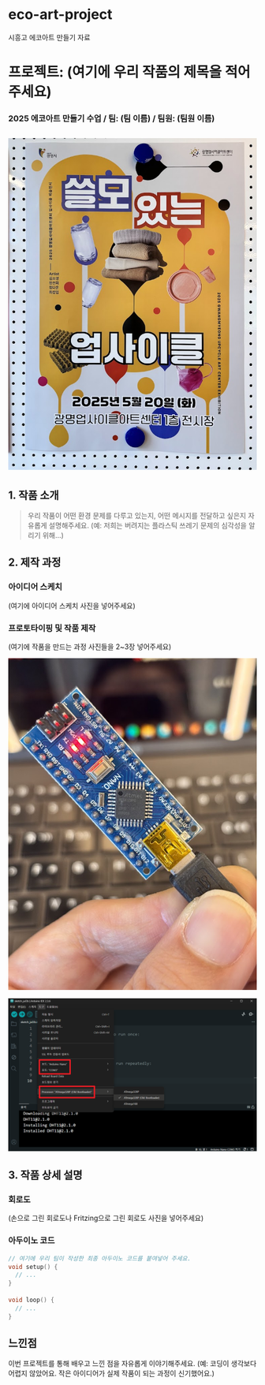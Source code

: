 # eco-art-project
시흥고 에코아트 만들기 자료

# 프로젝트: (여기에 우리 작품의 제목을 적어주세요)

### 2025 에코아트 만들기 수업 / 팀: (팀 이름) / 팀원: (팀원 이름)

![설명](포스터.png)
---

## 1. 작품 소개
> 우리 작품이 어떤 환경 문제를 다루고 있는지, 어떤 메시지를 전달하고 싶은지 자유롭게 설명해주세요.
> (예: 저희는 버려지는 플라스틱 쓰레기 문제의 심각성을 알리기 위해...)

## 2. 제작 과정
### 아이디어 스케치
(여기에 아이디어 스케치 사진을 넣어주세요)

### 프로토타이핑 및 작품 제작
(여기에 작품을 만드는 과정 사진들을 2~3장 넣어주세요)

![설명](아두이노나노.png)

![설명](nano보드설정.png)

## 3. 작품 상세 설명
### 회로도
(손으로 그린 회로도나 Fritzing으로 그린 회로도 사진을 넣어주세요)

### 아두이노 코드
```cpp
// 여기에 우리 팀이 작성한 최종 아두이노 코드를 붙여넣어 주세요.
void setup() {
  // ...
}

void loop() {
  // ...
}
```

## 느낀점

이번 프로젝트를 통해 배우고 느낀 점을 자유롭게 이야기해주세요.
(예: 코딩이 생각보다 어렵지 않았어요. 작은 아이디어가 실제 작품이 되는 과정이 신기했어요.)
